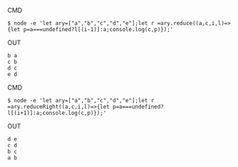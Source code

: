 CMD

```
$ node -e 'let ary=["a","b","c","d","e"];let r =ary.reduce((a,c,i,l)=>{let p=a===undefined?l[(i-1)]:a;console.log(c,p)});'
```

OUT

```
b a
c b
d c
e d
```

CMD

```
$ node -e 'let ary=["a","b","c","d","e"];let r =ary.reduceRight((a,c,i,l)=>{let p=a===undefined?l[(i+1)]:a;console.log(c,p)});'
```

OUT

```
d e
c d
b c
a b
```
